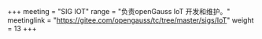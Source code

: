 +++
meeting = "SIG IOT"
range = "负责openGauss IoT 开发和维护。"
meetinglink = "https://gitee.com/opengauss/tc/tree/master/sigs/IoT"
weight =  13
+++